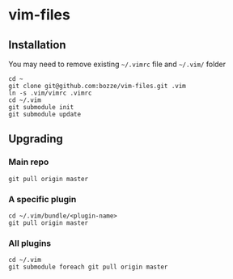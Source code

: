 vim-files
=========

Installation
------------
You may need to remove existing `~/.vimrc` file and `~/.vim/` folder

    cd ~
    git clone git@github.com:bozze/vim-files.git .vim
    ln -s .vim/vimrc .vimrc
    cd ~/.vim
    git submodule init
    git submodule update

Upgrading
---------
### Main repo
    git pull origin master
    
### A specific plugin
    cd ~/.vim/bundle/<plugin-name>
    git pull origin master

### All plugins
    cd ~/.vim
    git submodule foreach git pull origin master

